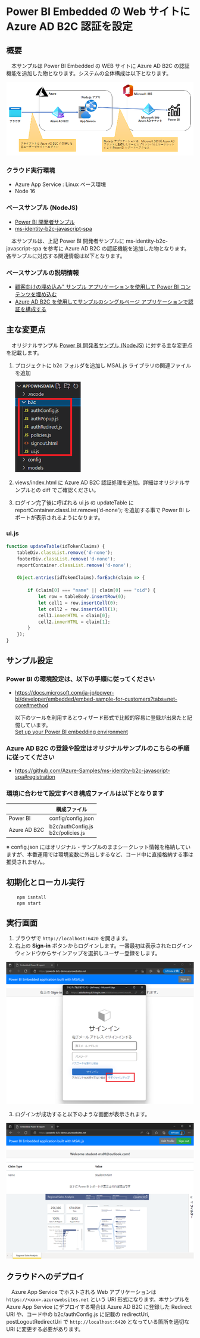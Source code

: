 # Power BI Embedded の Web サイトにAzure AD B2C 認証を設定

## 概要
　本サンプルは Power BI Embedded の WEB サイトに Azure AD B2C の認証機能を追加した物となります。システムの全体構成は以下となります。

   <img src="./images/PowerBI_B2C_Architecture.png">

### クラウド実行環境
- Azure App Service : Linux ベース環境
- Node 16

### ベースサンプル (NodeJS)
- [Power BI 開発者サンプル](https://github.com/microsoft/PowerBI-Developer-Samples)
- [ms-identity-b2c-javascript-spa](https://github.com/Azure-Samples/ms-identity-b2c-javascript-spa)

　本サンプルは、上記 Power BI 開発者サンプルに ms-identity-b2c-javascript-spa を参考に Azure AD B2C の認証機能を追加した物となります。各サンプルに対応する関連情報は以下となります。

### ベースサンプルの説明情報
- [顧客向けの埋め込み" サンプル アプリケーションを使用して Power BI コンテンツを埋め込む](https://docs.microsoft.com/ja-jp/power-bi/developer/embedded/embed-sample-for-customers?tabs=net-core)
- [Azure AD B2C を使用してサンプルのシングルページ アプリケーションで認証を構成する](https://docs.microsoft.com/ja-jp/azure/active-directory-b2c/configure-authentication-sample-spa-app)


## 主な変更点

　オリジナルサンプル [Power BI 開発者サンプル (NodeJS)](https://github.com/microsoft/PowerBI-Developer-Samples) に対する主な変更点を記載します。

1. プロジェクトに b2c フォルダを追加し MSAL.js ライブラリの関連ファイルを追加

      <img src="./images/image1.png">

2. views/index.html に Azure AD B2C 認証処理を追加。詳細はオリジナルサンプルとの diff でご確認ください。

3. ログイン完了後に呼ばれる ui.js の updateTable に reportContainer.classList.remove('d-none'); を追加する事で Power BI レポートが表示されるようになります。

### ui.js
```javascript:ui.js
function updateTable(idTokenClaims) {
    tableDiv.classList.remove('d-none');
    footerDiv.classList.remove('d-none');
    reportContainer.classList.remove('d-none');

    Object.entries(idTokenClaims).forEach(claim => {

        if (claim[0] === "name" || claim[0] === "oid") {
            let row = tableBody.insertRow(0);
            let cell1 = row.insertCell(0);
            let cell2 = row.insertCell(1);
            cell1.innerHTML = claim[0];
            cell2.innerHTML = claim[1];
        }
    });
}
```

## サンプル設定

### Power BI の環境設定は、以下の手順に従ってください

- https://docs.microsoft.com/ja-jp/power-bi/developer/embedded/embed-sample-for-customers?tabs=net-core#method

  以下のツールを利用するとウィザード形式で比較的容易に登録が出来たと記憶しています。<br>
  [Set up your Power BI embedding environment](https://app.powerbi.com/embedsetup/AppOwnsData?session_id=ba510dd8-fdbc-4889-adef-6ffaa03b23a5)

###  Azure AD B2C の登録や設定はオリジナルサンプルのこちらの手順に従ってください

- https://github.com/Azure-Samples/ms-identity-b2c-javascript-spa#registration

### 環境に合わせて設定すべき構成ファイルは以下となります

|      |構成ファイル|
| ---- | ---- |
|  Power BI  |  config/config.json  |
|  Azure AD B2C  |  b2c/authConfig.js<br>b2c/policies.js  |

※ config.json にはオリジナル・サンプルのままシークレット情報を格納していますが、本番運用では環境変数に外出しするなど、コード中に直接格納する事は推奨されません。

## 初期化とローカル実行

```console
    npm isntall
    npm start
```

## 実行画面

1. ブラウザで `http://localhost:6420` を開きます。
2. 右上の **Sign-in** ボタンからログインします。一番最初は表示されたログインウィンドウからサインアップを選択しユーザー登録をします。

<img src="./images/image2.png">

3. ログインが成功すると以下のような画面が表示されます。

<img src="./images/image3.png">

## クラウドへのデプロイ

　Azure App Service でホストされる Web アプリケーションは `https://<xxx>.azurewebsites.net` という URI 形式になります。本サンプルを Azure App Service にデプロイする場合は Azure AD B2C に登録した Redirect URI や、コード中の b2c/authConfig.js に記載の redirectUri, postLogoutRedirectUri で `http://localhost:6420` となっている箇所を適切な URI に変更する必要があります。